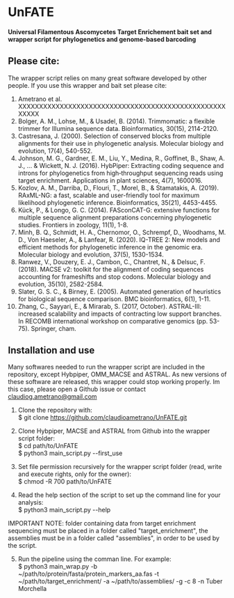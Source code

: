 # UnFATE

#### Universal Filamentous Ascomycetes Target Enrichement bait set and wrapper script for phylogenetics and genome-based barcoding 

## Please cite: 
The wrapper script relies on many great software developed by other people. If you use this wrapper and bait set please cite:
1. Ametrano et al. XXXXXXXXXXXXXXXXXXXXXXXXXXXXXXXXXXXXXXXXXXXXXXXXXXXXXXX
2. Bolger, A. M., Lohse, M., & Usadel, B. (2014). Trimmomatic: a flexible trimmer for Illumina sequence data. Bioinformatics, 30(15), 2114-2120.
3. Castresana, J. (2000). Selection of conserved blocks from multiple alignments for their use in phylogenetic analysis. Molecular biology and evolution, 17(4), 540-552.
4. Johnson, M. G., Gardner, E. M., Liu, Y., Medina, R., Goffinet, B., Shaw, A. J., ... & Wickett, N. J. (2016). HybPiper: Extracting coding sequence and introns for phylogenetics from high‐throughput sequencing reads using target enrichment. Applications in plant sciences, 4(7), 1600016. 
5. Kozlov, A. M., Darriba, D., Flouri, T., Morel, B., & Stamatakis, A. (2019). RAxML-NG: a fast, scalable and user-friendly tool for maximum likelihood phylogenetic inference. Bioinformatics, 35(21), 4453-4455. 
6. Kück, P., & Longo, G. C. (2014). FASconCAT-G: extensive functions for multiple sequence alignment preparations concerning phylogenetic studies. Frontiers in zoology, 11(1), 1-8.
7. Minh, B. Q., Schmidt, H. A., Chernomor, O., Schrempf, D., Woodhams, M. D., Von Haeseler, A., & Lanfear, R. (2020). IQ-TREE 2: New models and efficient methods for phylogenetic inference in the genomic era. Molecular biology and evolution, 37(5), 1530-1534.
8. Ranwez, V., Douzery, E. J., Cambon, C., Chantret, N., & Delsuc, F. (2018). MACSE v2: toolkit for the alignment of coding sequences accounting for frameshifts and stop codons. Molecular biology and evolution, 35(10), 2582-2584.
9. Slater, G. S. C., & Birney, E. (2005). Automated generation of heuristics for biological sequence comparison. BMC bioinformatics, 6(1), 1-11. 
10. Zhang, C., Sayyari, E., & Mirarab, S. (2017, October). ASTRAL-III: increased scalability and impacts of contracting low support branches. In RECOMB international workshop on comparative genomics (pp. 53-75). Springer, cham. 
 
## Installation and use
Many softwares needed to run the wrapper script are included in the repository, except Hybpiper, OMM_MACSE and ASTRAL. As new versions of these software are released, this wrapper could stop working properly.
Im this case, please open a Github issue or contact claudiog.ametrano@gmail.com  

1. Clone the repository with:  
	$ git clone https://github.com/claudioametrano/UnFATE.git  

2. Clone Hybpiper, MACSE and ASTRAL from Github into the wrapper script folder:  
$ cd path/to/UnFATE  
$ python3 main_script.py --first_use  

3. Set file permission recursively for the wrapper script folder (read, write and execute rights, only for the owner):  
$ chmod -R 700 path/to/UnFATE  

4. Read the help section of the script to set up the command line for your analysis:  
$ python3 main_script.py --help  

IMPORTANT NOTE: folder containing data from target enrichment sequencing must be placed in a folder called "target_enrichment", the assemblies must be in a folder called "assemblies", in order to be used by the script.	

5. Run the pipeline using the comman line. For example:  
$ python3 main_wrap.py -b ~/path/to/protein/fasta/protein_markers_aa.fas -t ~/path/to/target_enrichment/ -a ~/path/to/assemblies/ -g -c 8 -n Tuber Morchella  

